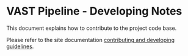 # VAST Pipeline - Developing Notes

This document explains how to contribute to the project code base.

Please refer to the site documentation [contributing and developing guidelines](https://vast-survey.org/vast-pipeline/developing/intro/).

